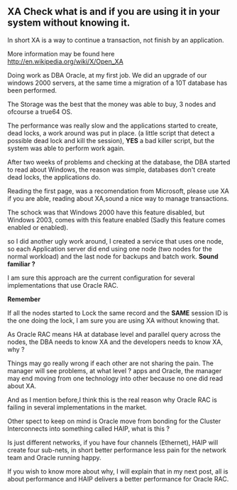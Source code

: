 ## **XA** Check what is and if you are using it in your system without knowing it.


In short XA is a way to continue a transaction, not finish by an application.

More information may be found here http://en.wikipedia.org/wiki/X/Open_XA

Doing work as DBA Oracle, at my first job. We did an upgrade of our windows 2000 servers, at the same time a migration of a 10T database has been performed.

The Storage was the best that the money was able to buy, 3 nodes and ofcourse a true64 OS.

The performance was really slow and the applications started to create, dead locks, a work around was put in place. (a little script that detect a possible dead lock and kill the session), **YES** a bad killer script, but the system was able to perform work again. 

After two weeks of problems and checking at the database, the DBA started to read about Windows, the reason was simple, databases don't create dead locks, the applications do.

Reading the first page, was a recomendation from Microsoft, please use XA if you are able, reading about XA,sound a nice way to manage transactions. 

The schock was that Windows 2000 have this feature disabled, but Windows 2003, comes with this feature enabled (Sadly this feature comes enabled or enabled). 

so I did another ugly work around, I created a service that uses one node, so each Application server did end using one node (two nodes for the normal workload) and the last node for backups and batch work. **Sound familiar ?** 

I am sure this approach are the current configuration for several implementations that use Oracle RAC.

**Remember**

If all the nodes started to Lock the same record and the **SAME** session ID is the one doing the lock, I am sure you are using XA without knowing that. 

As Oracle RAC means HA at database level and parallel query across the nodes, the DBA needs to know XA and the developers needs to know XA, why ? 

Things may go really wrong if each other are not sharing the pain. The manager will see problems, at what level ? apps and Oracle, the manager may end moving from one technology into other because no one did read about XA.

And as I mention before,I think this is the real reason why Oracle RAC is failing in several implementations in the market.

Other spect to keep on mind is Oracle move from bonding for the Cluster Interconnects into something called HAIP, what is this ? 

Is just different networks, if you have four channels (Ethernet), HAIP will create four sub-nets, in short better performance less pain for the network team and Oracle running happy.

If you wish to know more about why, I will explain that in my next post, all is about performance and HAIP delivers a better performance for Oracle RAC. 